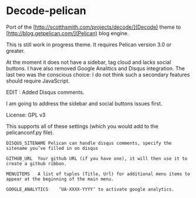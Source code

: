 Decode-pelican
==============

Port of the [http://scotthsmith.com/projects/decode/](Decode) theme to [http://blog.getpelican.com/](Pelican) blog engine.

This is still work in progress theme. It requires Pelican version 3.0 or greater.

At the moment it does not have a sidebar, tag cloud and lacks social buttons. I have also removed Google Analitics and Disqus integration.
The last two was the conscious choice: I do not think such a secondary features should require JavaScript.

EDIT : Added Disqus comments.

I am going to address the sidebar and social buttons issues first.

License: GPL v3

This supports all of these settings (which you would add to the pelicanconf.py file).

```
DISQUS_SITENAME	Pelican can handle disqus comments, specify the sitename you’ve filled in on disqus
```
```
GITHUB_URL	Your github URL (if you have one), it will then use it to create a github ribbon.
```
```
MENUITEMS	A list of tuples (Title, Url) for additional menu items to appear at the beginning of the main menu.
```
```
GOOGLE_ANALYTICS	‘UA-XXXX-YYYY’ to activate google analytics.
```